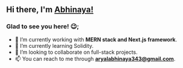 ## Hi there, I'm [Abhinaya!](https://www.abhinayaaryal.com)

### Glad to see you here! 😉;

- 🔭 I’m currently working with **MERN stack and Next.js framework**.
- 🌱 I’m currently learning Solidity.
- 👯 I’m looking to collaborate on full-stack projects.
- 📫 You can reach to me through **aryalabhinaya343@gmail.com**.



